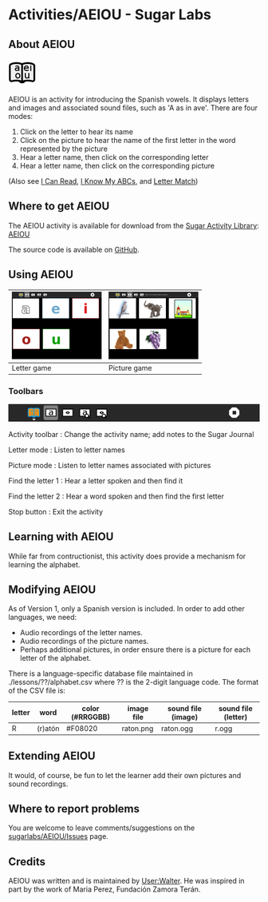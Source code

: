 # Activities/AEIOU - Sugar Labs

## About AEIOU

![AEIOUicon.png](docs/AEIOUicon.png "AEIOUicon.png")

AEIOU is an activity for introducing the Spanish vowels. It displays letters and images and associated sound files, such as 'A as in ave'. There are four modes:

1. Click on the letter to hear its name
2. Click on the picture to hear the name of the first letter in the word represented by the picture
3. Hear a letter name, then click on the corresponding letter
4. Hear a letter name, then click on the corresponding picture

(Also see [I Can Read](https://github.com/sugarlabs/i-can-read-activity), [I Know My ABCs](https://github.com/sugarlabs/iknowmyabcs), and [Letter Match](https://github.com/sugarlabs/lettermatch))

## Where to get AEIOU

The AEIOU activity is available for download from the [Sugar Activity Library](http://activities.sugarlabs.org): [AEIOU](http://activities.sugarlabs.org/en-US/sugar/addon/4626)

The source code is available on [GitHub](https://github.com/sugarlabs/AEIOU).

## Using AEIOU

| ![](docs/180px-AEIOU.png "180px-AEIOU.png") | ![](docs/180px-AEIOU2.png "docs/180px-AEIOU2.png") |
|---|---|
| Letter game | Picture game |

### Toolbars

![AEIOUToolbar.png](docs/AEIOUToolbar.png "AEIOUToolbar.png")

Activity toolbar
:  Change the activity name; add notes to the Sugar Journal

Letter mode
: Listen to letter names

Picture mode
: Listen to letter names associated with pictures

Find the letter 1
: Hear a letter spoken and then find it

Find the letter 2
: Hear a word spoken and then find the first letter

Stop button
: Exit the activity

## Learning with AEIOU

While far from contructionist, this activity does provide a mechanism for learning the alphabet.

## Modifying AEIOU

As of Version 1, only a Spanish version is included. In order to add other languages, we need:

* Audio recordings of the letter names.
* Audio recordings of the picture names.
* Perhaps additional pictures, in order ensure there is a picture for each letter of the alphabet.

There is a language-specific database file maintained in ./lessons/??/alphabet.csv where ?? is the 2-digit language code. The format of the CSV file is:


|  letter  |  word  |  color (#RRGGBB) |  image file  |  sound file (image)  |  sound file (letter)  |
|---|---|---|---|---|---|
| R  |  (r)atón  |  #F08020  |  raton.png  |  raton.ogg  |  r.ogg  |

## Extending AEIOU

It would, of course, be fun to let the learner add their own pictures and sound recordings.

## Where to report problems

You are welcome to leave comments/suggestions on the [sugarlabs/AEIOU/Issues](https://github.com/sugarlabs/AEIOU/issues) page.

## Credits

AEIOU was written and is maintained by [User:Walter](https://wiki.sugarlabs.org/go/User:Walter). He was inspired in part by the work of Maria Perez, Fundación Zamora Terán.
